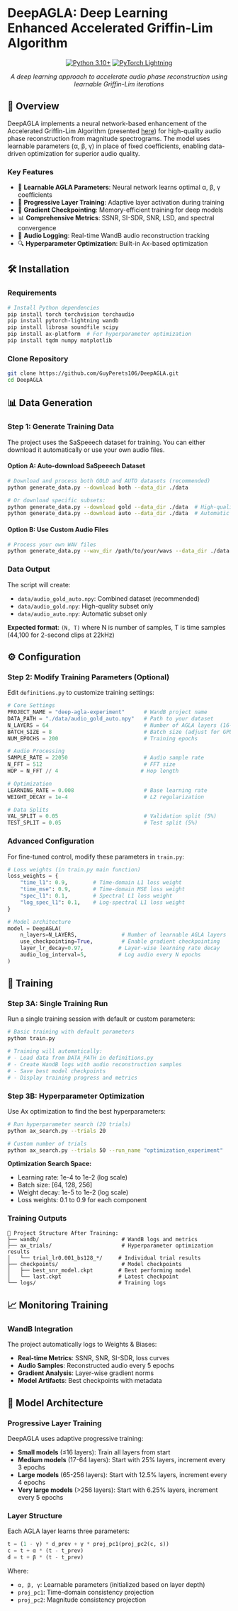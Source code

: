 # DeepAGLA: Deep Learning Enhanced Accelerated Griffin-Lim Algorithm

<div align="center">

[![Python 3.10+](https://img.shields.io/badge/python-3.8+-blue.svg)](https://www.python.org/downloads/)
[![PyTorch Lightning](https://img.shields.io/badge/PyTorch%20Lightning-1.8+-orange.svg)](https://pytorch-lightning.readthedocs.io/)

*A deep learning approach to accelerate audio phase reconstruction using learnable Griffin-Lim iterations*

</div>

## 📖 Overview

DeepAGLA implements a neural network-based enhancement of the Accelerated Griffin-Lim Algorithm (presented [here](https://arxiv.org/pdf/2306.12504)) for high-quality audio phase reconstruction from magnitude spectrograms. The model uses learnable parameters (α, β, γ) in place of fixed coefficients, enabling data-driven optimization for superior audio quality.

### Key Features

- 🧠 **Learnable AGLA Parameters**: Neural network learns optimal α, β, γ coefficients
- 🔄 **Progressive Layer Training**: Adaptive layer activation during training
- 💾 **Gradient Checkpointing**: Memory-efficient training for deep models
- 📊 **Comprehensive Metrics**: SSNR, SI-SDR, SNR, LSD, and spectral convergence
- 🎵 **Audio Logging**: Real-time WandB audio reconstruction tracking
- 🔍 **Hyperparameter Optimization**: Built-in Ax-based optimization

## 🛠️ Installation

### Requirements

```bash
# Install Python dependencies
pip install torch torchvision torchaudio
pip install pytorch-lightning wandb
pip install librosa soundfile scipy
pip install ax-platform  # For hyperparameter optimization
pip install tqdm numpy matplotlib
```

### Clone Repository

```bash
git clone https://github.com/GuyPerets106/DeepAGLA.git
cd DeepAGLA
```

## 📊 Data Generation

### Step 1: Generate Training Data

The project uses the SaSpeeech dataset for training. You can either download it automatically or use your own audio files.

#### Option A: Auto-download SaSpeeech Dataset

```bash
# Download and process both GOLD and AUTO datasets (recommended)
python generate_data.py --download both --data_dir ./data

# Or download specific subsets:
python generate_data.py --download gold --data_dir ./data  # High-quality subset
python generate_data.py --download auto --data_dir ./data  # Automatic subset
```

#### Option B: Use Custom Audio Files

```bash
# Process your own WAV files
python generate_data.py --wav_dir /path/to/your/wavs --data_dir ./data
```

### Data Output

The script will create:
- `data/audio_gold_auto.npy`: Combined dataset (recommended)
- `data/audio_gold.npy`: High-quality subset only
- `data/audio_auto.npy`: Automatic subset only

**Expected format**: `(N, T)` where N is number of samples, T is time samples (44,100 for 2-second clips at 22kHz)

## ⚙️ Configuration

### Step 2: Modify Training Parameters (Optional)

Edit `definitions.py` to customize training settings:

```python
# Core Settings
PROJECT_NAME = "deep-agla-experiment"      # WandB project name
DATA_PATH = "./data/audio_gold_auto.npy"   # Path to your dataset
N_LAYERS = 64                              # Number of AGLA layers (16-256)
BATCH_SIZE = 8                             # Batch size (adjust for GPU memory)
NUM_EPOCHS = 200                           # Training epochs

# Audio Processing
SAMPLE_RATE = 22050                        # Audio sample rate
N_FFT = 512                                # FFT size
HOP = N_FFT // 4                          # Hop length

# Optimization
LEARNING_RATE = 0.008                      # Base learning rate
WEIGHT_DECAY = 1e-4                        # L2 regularization

# Data Splits
VAL_SPLIT = 0.05                           # Validation split (5%)
TEST_SPLIT = 0.05                          # Test split (5%)
```

### Advanced Configuration

For fine-tuned control, modify these parameters in `train.py`:

```python
# Loss weights (in train.py main function)
loss_weights = {
    "time_l1": 0.9,        # Time-domain L1 loss weight
    "time_mse": 0.9,       # Time-domain MSE loss weight  
    "spec_l1": 0.1,        # Spectral L1 loss weight
    "log_spec_l1": 0.1,    # Log-spectral L1 loss weight
}

# Model architecture
model = DeepAGLA(
    n_layers=N_LAYERS,              # Number of learnable AGLA layers
    use_checkpointing=True,         # Enable gradient checkpointing
    layer_lr_decay=0.97,           # Layer-wise learning rate decay
    audio_log_interval=5,          # Log audio every N epochs
)
```

## 🚀 Training

### Step 3A: Single Training Run

Run a single training session with default or custom parameters:

```bash
# Basic training with default parameters
python train.py

# Training will automatically:
# - Load data from DATA_PATH in definitions.py
# - Create WandB logs with audio reconstruction samples
# - Save best model checkpoints
# - Display training progress and metrics
```

### Step 3B: Hyperparameter Optimization

Use Ax optimization to find the best hyperparameters:

```bash
# Run hyperparameter search (20 trials)
python ax_search.py --trials 20

# Custom number of trials
python ax_search.py --trials 50 --run_name "optimization_experiment"
```

**Optimization Search Space:**
- Learning rate: 1e-4 to 1e-2 (log scale)
- Batch size: [64, 128, 256]
- Weight decay: 1e-5 to 1e-2 (log scale)
- Loss weights: 0.1 to 0.9 for each component

### Training Outputs

```
📁 Project Structure After Training:
├── wandb/                          # WandB logs and metrics
├── ax_trials/                      # Hyperparameter optimization results
│   └── trial_lr0.001_bs128_*/     # Individual trial results
├── checkpoints/                    # Model checkpoints
│   ├── best_snr_model.ckpt        # Best performing model
│   └── last.ckpt                  # Latest checkpoint
└── logs/                          # Training logs
```

## 📈 Monitoring Training

### WandB Integration

The project automatically logs to Weights & Biases:

- **Real-time Metrics**: SSNR, SNR, SI-SDR, loss curves
- **Audio Samples**: Reconstructed audio every 5 epochs
- **Gradient Analysis**: Layer-wise gradient norms
- **Model Artifacts**: Best checkpoints with metadata

## 🎯 Model Architecture

### Progressive Layer Training

DeepAGLA uses adaptive progressive training:

- **Small models** (≤16 layers): Train all layers from start
- **Medium models** (17-64 layers): Start with 25% layers, increment every 3 epochs
- **Large models** (65-256 layers): Start with 12.5% layers, increment every 4 epochs
- **Very large models** (>256 layers): Start with 6.25% layers, increment every 5 epochs

### Layer Structure

Each AGLA layer learns three parameters:
```python
t = (1 - γ) * d_prev + γ * proj_pc1(proj_pc2(c, s))
c = t + α * (t - t_prev)  
d = t + β * (t - t_prev)
```

Where:
- `α, β, γ`: Learnable parameters (initialized based on layer depth)
- `proj_pc1`: Time-domain consistency projection
- `proj_pc2`: Magnitude consistency projection

```
